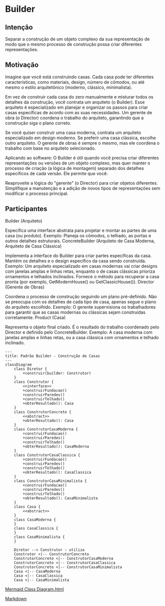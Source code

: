 # Builder

## Intenção
Separar a construção de um objeto complexo da sua representação de modo que o
mesmo processo de construção possa criar diferentes representações.
## Motivação 

Imagine que você está construindo casas. Cada casa pode ter diferentes características, como materiais, design, número de cômodos, ou até mesmo o estilo arquitetônico (moderno, clássico, minimalista).

Em vez de construir cada casa do zero manualmente e misturar todos os detalhes da construção, você contrata um arquiteto (o Builder). Esse arquiteto é especializado em planejar e organizar os passos para criar casas específicas de acordo com as suas necessidades. Um gerente de obra (o Director) coordena o trabalho do arquiteto, garantindo que a construção siga o plano correto.

Se você quiser construir uma casa moderna, contrata um arquiteto especializado em design moderno. Se preferir uma casa clássica, escolhe outro arquiteto. O gerente de obras é sempre o mesmo, mas ele coordena o trabalho com base no arquiteto selecionado.

Aplicando ao software:
O Builder é útil quando você precisa criar diferentes representações ou versões de um objeto complexo, mas quer manter o processo de criação (a lógica de montagem) separado dos detalhes específicos de cada versão. Ele permite que você:

Reaproveite a lógica do "gerente" (o Director) para criar objetos diferentes.
Simplifique a manutenção e a adição de novos tipos de representações sem modificar o processo principal.

## Participantes
Builder (Arquiteto)

Especifica uma interface abstrata para projetar e montar as partes de uma casa (ou produto).
Exemplo: Planeja os cômodos, o telhado, as portas e outros detalhes estruturais.
ConcreteBuilder (Arquiteto de Casa Moderna, Arquiteto de Casa Clássica)

Implementa a interface do Builder para criar partes específicas da casa.
Mantém os detalhes e o design específico da casa sendo construída.
Exemplo: Um arquiteto especializado em casas modernas vai criar designs com janelas amplas e linhas retas, enquanto o de casas clássicas prioriza ornamentos e telhados inclinados.
Fornece o método para recuperar a casa pronta (por exemplo, GetModernHouse() ou GetClassicHouse()).
Director (Gerente de Obras)

Coordena o processo de construção seguindo um plano pré-definido.
Não se preocupa com os detalhes de cada tipo de casa, apenas segue o plano do arquiteto escolhido.
Exemplo: O gerente supervisiona os trabalhadores para garantir que as casas modernas ou clássicas sejam construídas corretamente.
Product (Casa)

Representa o objeto final criado.
É o resultado do trabalho coordenado pelo Director e definido pelo ConcreteBuilder.
Exemplo: A casa moderna com janelas amplas e linhas retas, ou a casa clássica com ornamentos e telhado inclinado.
```mermaid
---
title: Padrão Builder - Construção de Casas
---
classDiagram
    class Diretor {
        +construir(builder: Construtor)
    }
    class Construtor {
        <<interface>>
        +construirFundacao()
        +construirParedes()
        +construirTelhado()
        +obterResultado(): Casa
    }
    class ConstrutorConcreto {
        <<abstract>>
        +obterResultado(): Casa
    }
    class ConstrutorCasaModerna {
        +construirFundacao()
        +construirParedes()
        +construirTelhado()
        +obterResultado(): CasaModerna
    }
    class ConstrutorCasaClassica {
        +construirFundacao()
        +construirParedes()
        +construirTelhado()
        +obterResultado(): CasaClassica
    }
    class ConstrutorCasaMinimalista {
        +construirFundacao()
        +construirParedes()
        +construirTelhado()
        +obterResultado(): CasaMinimalista
    }
    class Casa {
        <<abstract>>
    }
    class CasaModerna {
    }
    class CasaClassica {
    }
    class CasaMinimalista {
    }

    Diretor --> Construtor : utiliza
    Construtor <|-- ConstrutorConcreto
    ConstrutorConcreto <|-- ConstrutorCasaModerna
    ConstrutorConcreto <|-- ConstrutorCasaClassica
    ConstrutorConcreto <|-- ConstrutorCasaMinimalista
    Casa <|-- CasaModerna
    Casa <|-- CasaClassica
    Casa <|-- CasaMinimalista
```

[Mermaid Class Diagram.html](https://mermaid.js.org/syntax/classDiagram.html)

[Markdown](https://docs.github.com/pt/get-started/writing-on-github/getting-started-with-writing-and-formatting-on-github/basic-writing-and-formatting-syntax)
